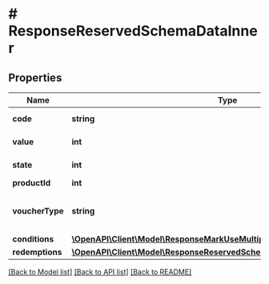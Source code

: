 # # ResponseReservedSchemaDataInner

## Properties

Name | Type | Description | Notes
------------ | ------------- | ------------- | -------------
**code** | **string** | Voucher code | [optional]
**value** | **int** | Value of voucher | [optional]
**state** | **int** | State of voucher | [optional]
**productId** | **int** | Product ID | [optional]
**voucherType** | **string** | Voucher type, standard or conditional | [optional]
**conditions** | [**\OpenAPI\Client\Model\ResponseMarkUseMultipleSchemaDataInnerConditions**](ResponseMarkUseMultipleSchemaDataInnerConditions.md) |  | [optional]
**redemptions** | [**\OpenAPI\Client\Model\ResponseReservedSchemaDataInnerRedemptions**](ResponseReservedSchemaDataInnerRedemptions.md) |  | [optional]

[[Back to Model list]](../../README.md#models) [[Back to API list]](../../README.md#endpoints) [[Back to README]](../../README.md)
